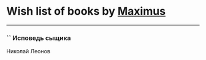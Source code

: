 # Wish list of books by [Maximus](http://vk.com/id468075371)
---

### `` Исповедь сыщика
Николай Леонов

